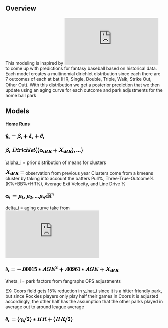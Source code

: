 ## Overview

This modeling is inspired by ![(Herrlin 2015)](https://github.com/JonnyMurillo288/FantasyBaseball2022/blob/main/Fantasy-Baseball-Models-Paper.pdf) to come up with predictions for fantasy baseball based on historical data. Each model creates a multinomial dirichlet distribution since each there are 7 outcomes of each at bat (HR, Single, Double, Triple, Walk, Strike Out, Other Out). With this distribution we get a posterior prediction that we then update using an aging curve for each outcome and park adjustments for the home ball park

## Models

#### Home Runs
### ![yhat](https://github.com/JonnyMurillo288/FantasyBaseball2022/blob/main/Formulas/main_yhat.jpg)

### ![beta](https://github.com/JonnyMurillo288/FantasyBaseball2022/blob/main/Formulas/beta.jpg)

\alpha_i = prior distribution of means for clusters

![X](https://github.com/JonnyMurillo288/FantasyBaseball2022/blob/main/Formulas/X-i.jpg) observation from previous year
Clusters come from a kmeans cluster by taking into account the batters Pull%, Three-True-Outcome% (K%+BB%+HR%), Average Exit Velocity, and Line Drive %  
### ![cluster](https://github.com/JonnyMurillo288/FantasyBaseball2022/blob/main/Formulas/k_means_cluster.jpg)


delta_i = aging curve take from ![(Herrlin 2015)](https://github.com/JonnyMurillo288/FantasyBaseball2022/blob/main/Fantasy-Baseball-Models-Paper.pdf)
### ![delta](https://github.com/JonnyMurillo288/FantasyBaseball2022/blob/main/Formulas/delta_formula.jpg)

\theta_i = park factors from fangraphs OPS adjustments

EX: Coors field gets 15% reduction in y_hat_i since it is a hitter friendly park, but since Rockies players only play half their games in Coors it is adjusted accordingly, the other half has the assumption that the other parks played in average out to around league average

### ![theta](https://github.com/JonnyMurillo288/FantasyBaseball2022/blob/main/Formulas/theta.jpg)


